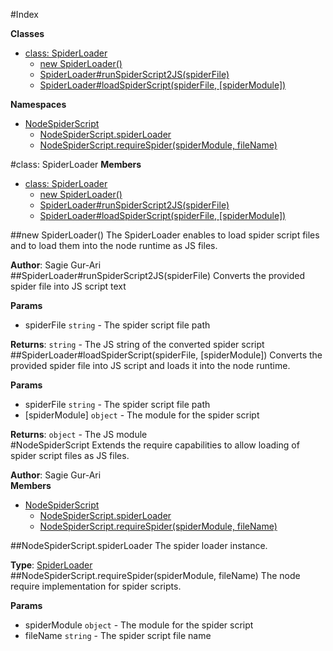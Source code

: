#Index

**Classes**

* [class: SpiderLoader](#SpiderLoader)
  * [new SpiderLoader()](#new_SpiderLoader)
  * [SpiderLoader#runSpiderScript2JS(spiderFile)](#SpiderLoader#runSpiderScript2JS)
  * [SpiderLoader#loadSpiderScript(spiderFile, [spiderModule])](#SpiderLoader#loadSpiderScript)

**Namespaces**

* [NodeSpiderScript](#NodeSpiderScript)
  * [NodeSpiderScript.spiderLoader](#NodeSpiderScript.spiderLoader)
  * [NodeSpiderScript.requireSpider(spiderModule, fileName)](#NodeSpiderScript.requireSpider)
 
<a name="SpiderLoader"></a>
#class: SpiderLoader
**Members**

* [class: SpiderLoader](#SpiderLoader)
  * [new SpiderLoader()](#new_SpiderLoader)
  * [SpiderLoader#runSpiderScript2JS(spiderFile)](#SpiderLoader#runSpiderScript2JS)
  * [SpiderLoader#loadSpiderScript(spiderFile, [spiderModule])](#SpiderLoader#loadSpiderScript)

<a name="new_SpiderLoader"></a>
##new SpiderLoader()
The SpiderLoader enables to load spider script files and to load them into the
node runtime as JS files.

**Author**: Sagie Gur-Ari  
<a name="SpiderLoader#runSpiderScript2JS"></a>
##SpiderLoader#runSpiderScript2JS(spiderFile)
Converts the provided spider file into JS script text

**Params**

- spiderFile `string` - The spider script file path  

**Returns**: `string` - The JS string of the converted spider script  
<a name="SpiderLoader#loadSpiderScript"></a>
##SpiderLoader#loadSpiderScript(spiderFile, [spiderModule])
Converts the provided spider file into JS script and loads it into
the node runtime.

**Params**

- spiderFile `string` - The spider script file path  
- \[spiderModule\] `object` - The module for the spider script  

**Returns**: `object` - The JS module  
<a name="NodeSpiderScript"></a>
#NodeSpiderScript
Extends the require capabilities to allow loading of spider
script files as JS files.

**Author**: Sagie Gur-Ari  
**Members**

* [NodeSpiderScript](#NodeSpiderScript)
  * [NodeSpiderScript.spiderLoader](#NodeSpiderScript.spiderLoader)
  * [NodeSpiderScript.requireSpider(spiderModule, fileName)](#NodeSpiderScript.requireSpider)

<a name="NodeSpiderScript.spiderLoader"></a>
##NodeSpiderScript.spiderLoader
The spider loader instance.

**Type**: [SpiderLoader](#SpiderLoader)  
<a name="NodeSpiderScript.requireSpider"></a>
##NodeSpiderScript.requireSpider(spiderModule, fileName)
The node require implementation for spider scripts.

**Params**

- spiderModule `object` - The module for the spider script  
- fileName `string` - The spider script file name  

